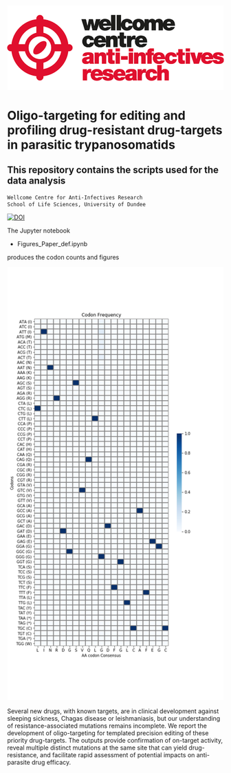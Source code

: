 ![title](static/wcar.png)
# Oligo-targeting for editing and profiling drug-resistant drug-targets in parasitic trypanosomatids
## This repository contains the scripts used for the data analysis
    
    Wellcome Centre for Anti-Infectives Research
    School of Life Sciences, University of Dundee

[![DOI](https://zenodo)](https://)

The Jupyter notebook
- Figures_Paper_def.ipynb

produces the codon counts and figures

![Alt text](bam_counts/7-Amp.max.png?raw=true "Counts sample 7")

Several new drugs, with known targets, are in clinical development against sleeping sickness, Chagas disease or leishmaniasis, but our understanding of resistance-associated mutations remains incomplete. We report the development of oligo-targeting for templated precision editing of these priority drug-targets. The outputs provide confirmation of on-target activity, reveal multiple distinct mutations at the same site that can yield drug-resistance, and facilitate rapid assessment of potential impacts on anti-parasite drug efficacy.
